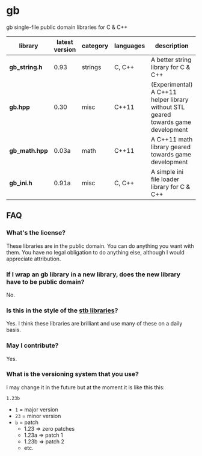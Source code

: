 # gb

gb single-file public domain libraries for C &amp; C++

library         | latest version | category | languages | description
----------------|----------------|----------|-----------|-------------
**gb_string.h** | 0.93           | strings  | C, C++    | A better string library for C & C++
**gb.hpp**      | 0.30           | misc     | C++11     | (Experimental) A C++11 helper library without STL geared towards game development
**gb_math.hpp** | 0.03a          | math     | C++11     | A C++11 math library geared towards game development
**gb_ini.h**    | 0.91a          | misc     | C, C++    | A simple ini file loader library for C & C++

## FAQ

### What's the license?

These libraries are in the public domain. You can do anything you want with them. You have no legal obligation to do anything else, although I would appreciate attribution.

### If I wrap an gb library in a new library, does the new library have to be public domain?

No.

### Is this in the style of the [stb libraries](https://github.com/nothings/stb)?

Yes. I think these libraries are brilliant and use many of these on a daily basis.

### May I contribute?

Yes.

### What is the versioning system that you use?

I may change it in the future but at the moment it is like this this:

`1.23b`

* `1`  = major version
* `23` = minor version
* `b`  = patch
	- 1.23 => zero patches
	- 1.23a => patch 1
	- 1.23b => patch 2
	- etc.
